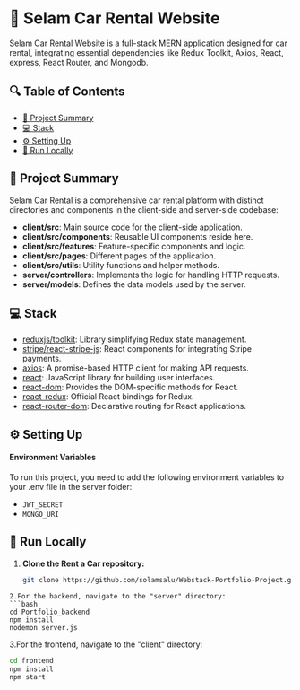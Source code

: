 # 📌 Selam Car Rental Website

Selam Car Rental Website is a full-stack MERN application designed for car rental, integrating essential dependencies like Redux Toolkit, Axios, React, express, React Router, and Mongodb.

## 🔍 Table of Contents

- [📝 Project Summary](#-project-summary)
- [💻 Stack](#-stack)
- [⚙️ Setting Up](#-setting-up)
- [🚀 Run Locally](#-run-locally)

## 📝 Project Summary

Selam Car Rental is a comprehensive car rental platform with distinct directories and components in the client-side and server-side codebase:

- **client/src**: Main source code for the client-side application.
- **client/src/components**: Reusable UI components reside here.
- **client/src/features**: Feature-specific components and logic.
- **client/src/pages**: Different pages of the application.
- **client/src/utils**: Utility functions and helper methods.
- **server/controllers**: Implements the logic for handling HTTP requests.
- **server/models**: Defines the data models used by the server.

## 💻 Stack

- [reduxjs/toolkit](https://redux-toolkit.js.org/): Library simplifying Redux state management.
- [stripe/react-stripe-js](https://github.com/stripe/react-stripe-js): React components for integrating Stripe payments.
- [axios](https://axios-http.com/): A promise-based HTTP client for making API requests.
- [react](https://reactjs.org/): JavaScript library for building user interfaces.
- [react-dom](https://reactjs.org/docs/react-dom.html): Provides the DOM-specific methods for React.
- [react-redux](https://react-redux.js.org/): Official React bindings for Redux.
- [react-router-dom](https://reactrouter.com/web/guides/quick-start): Declarative routing for React applications.

## ⚙️ Setting Up

#### Environment Variables

To run this project, you need to add the following environment variables to your .env file in the server folder:

- `JWT_SECRET`
- `MONGO_URI`

## 🚀 Run Locally

1. **Clone the Rent a Car repository:**
   ```sh
   git clone https://github.com/solamsalu/Webstack-Portfolio-Project.git
   ```

````
2.For the backend, navigate to the "server" directory:
```bash
cd Portfolio_backend
npm install
nodemon server.js
````

3.For the frontend, navigate to the "client" directory:

```bash
cd frontend
npm install
npm start
```
